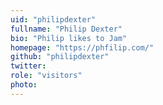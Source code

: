 ```yaml
---
uid: "philipdexter"
fullname: "Philip Dexter"
bio: "Philip likes to Jam"
homepage: "https://phfilip.com/"
github: "philipdexter"
twitter:
role: "visitors"
photo:
---
```

